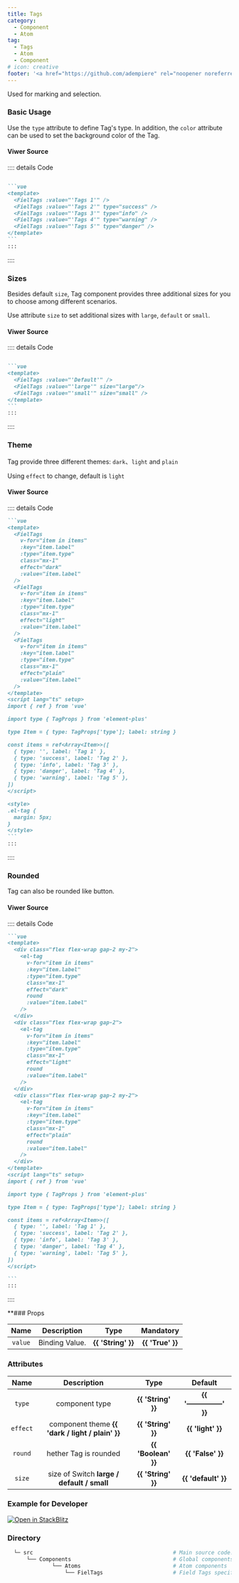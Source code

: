 ```yaml
---
title: Tags
category:
  - Component
  - Atom
tag:
  - Tags
  - Atom
  - Component
# icon: creative
footer: '<a href="https://github.com/adempiere" rel="noopener noreferrer" target="_blank">ADempiere Community</a> | <a href="https://www.adempiere.io/about/site">About Site</a>'
---
```


<span>

Used for marking and selection.

### **Basic Usage**

Use the `type` attribute to define Tag's type. In addition, the `color` attribute can be used to set the background color of the Tag.


<TagsBasic />

#### **Viwer Source**

:::: details Code

````md

```vue
<template>
  <FielTags :value="'Tags 1'" />
  <FielTags :value="'Tags 2'" type="success" />
  <FielTags :value="'Tags 3'" type="info" />
  <FielTags :value="'Tags 4'" type="warning" />
  <FielTags :value="'Tags 5'" type="danger" />
</template>
```
:::
````
::::

### **Sizes**

Besides default `size`, Tag component provides three additional sizes for you to choose among different scenarios.

Use attribute `size` to set additional sizes with `large`, `default` or `small`.


<TagsSizes />

#### **Viwer Source**

:::: details Code

````md

```vue
<template>
  <FielTags :value="'Default'" />
  <FielTags :value="'large'" size="large"/>
  <FielTags :value="'small'" size="small" />
</template>
```
:::
````
::::

### **Theme**

Tag provide three different themes: `dark`、`light` and `plain`

Using `effect` to change, default is `light`


<TagsTheme />

#### **Viwer Source**

:::: details Code

````md
```vue
<template>
  <FielTags
    v-for="item in items"
    :key="item.label"
    :type="item.type"
    class="mx-1"
    effect="dark"
    :value="item.label"
  />
  <FielTags
    v-for="item in items"
    :key="item.label"
    :type="item.type"
    class="mx-1"
    effect="light"
    :value="item.label"
  />
  <FielTags
    v-for="item in items"
    :key="item.label"
    :type="item.type"
    class="mx-1"
    effect="plain"
    :value="item.label"
  />
</template>
<script lang="ts" setup>
import { ref } from 'vue'

import type { TagProps } from 'element-plus'

type Item = { type: TagProps['type']; label: string }

const items = ref<Array<Item>>([
  { type: '', label: 'Tag 1' },
  { type: 'success', label: 'Tag 2' },
  { type: 'info', label: 'Tag 3' },
  { type: 'danger', label: 'Tag 4' },
  { type: 'warning', label: 'Tag 5' },
])
</script>

<style>
.el-tag {
  margin: 5px;
}
</style>
```
:::
````
::::
### **Rounded**

Tag can also be rounded like button.


<TagsRounded />

#### **Viwer Source**
:::: details Code

````md
```vue
<template>
  <div class="flex flex-wrap gap-2 my-2">
    <el-tag
      v-for="item in items"
      :key="item.label"
      :type="item.type"
      class="mx-1"
      effect="dark"
      round
      :value="item.label"
    />
  </div>
  <div class="flex flex-wrap gap-2">
    <el-tag
      v-for="item in items"
      :key="item.label"
      :type="item.type"
      class="mx-1"
      effect="light"
      round
      :value="item.label"
    />
  </div>
  <div class="flex flex-wrap gap-2 my-2">
    <el-tag
      v-for="item in items"
      :key="item.label"
      :type="item.type"
      class="mx-1"
      effect="plain"
      round
      :value="item.label"
    />
  </div>
</template>
<script lang="ts" setup>
import { ref } from 'vue'

import type { TagProps } from 'element-plus'

type Item = { type: TagProps['type']; label: string }

const items = ref<Array<Item>>([
  { type: '', label: 'Tag 1' },
  { type: 'success', label: 'Tag 2' },
  { type: 'info', label: 'Tag 3' },
  { type: 'danger', label: 'Tag 4' },
  { type: 'warning', label: 'Tag 5' },
])
</script>

```
:::
````
::::


**### Props

  |   Name    | Description | Type  | Mandatory |
  | :---------: | :-----------: | :-----------------: | :-----------: |
  |    `value`  | Binding Value.  | <el-tag effect="Light">  **{{ 'String' }}** </el-tag>  |  <el-tag effect="dark" round > **{{ 'True' }}** </el-tag> |


### **Attributes**

  |   Name    | Description | Type   | Default |
  | :---------: | :-----------: | :-----------------: | :-----------: |
  | `type`    | component type | <el-tag effect="Light">  **{{ 'String' }}** </el-tag> | <el-tag effect="dark" round > **{{ '—————' }}** </el-tag> |
  | `effect`    | component theme <el-tag effect="Light">  **{{ 'dark / light / plain' }}** </el-tag>  | <el-tag effect="Light">  **{{ 'String' }}** </el-tag> | <el-tag effect="dark" round > **{{ 'light' }}** </el-tag> |
  | `round`    | hether Tag is rounded | <el-tag effect="Light">  **{{ 'Boolean' }}** </el-tag> | <el-tag effect="dark" round > **{{ 'False' }}** </el-tag> |
  | `size`    |  size of Switch <el-tag effect=Light> **large / default / small** </el-tag>  | <el-tag effect="Light"> <el-tag effect="Light">  **{{ 'String' }}** </el-tag></el-tag> | <el-tag effect="dark" round > **{{ 'default' }}** </el-tag> |

### **Example for Developer**


[![Open in StackBlitz](https://developer.stackblitz.com/img/open_in_stackblitz.svg)](https://stackblitz.com/edit/fields-tags?file=app.vue)


### **Directory**


```bash
  └─ src                                            # Main source code.
      └── Components                                # Global components
              └── Atoms                             # Atom components
                  └── FielTags                      # Field Tags specific components.
```
</span>

<style>
	:root {
	--content-width: 1300px !important;
	}
</style>
